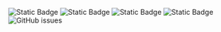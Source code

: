 ![Static Badge](https://img.shields.io/badge/blacklists-60-000000) ![Static Badge](https://img.shields.io/badge/blacklisted-3169188-cc0000) ![Static Badge](https://img.shields.io/badge/whitelisted-2243-00CC00) ![Static Badge](https://img.shields.io/badge/streaming_blacklist-28107-000000) ![GitHub issues](https://img.shields.io/github/issues/fabriziosalmi/blacklists)
